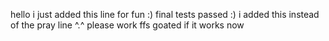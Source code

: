 hello
i just added this line for fun :)
final tests passed :)
i added this instead of the pray line ^.^
please work ffs
goated if it works now
